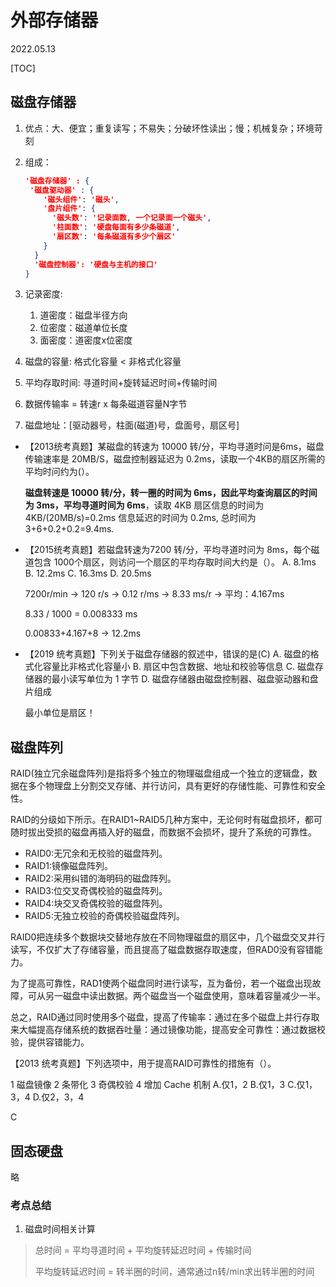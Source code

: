 # 外部存储器
2022.05.13

[TOC]

## 磁盘存储器

1. 优点：大、便宜；重复读写；不易失；分破坏性读出；慢；机械复杂；环境苛刻

2. 组成：

   ```json
   '磁盘存储器' : {
   	'磁盘驱动器' : {
       '磁头组件': '磁头',
       '盘片组件': {
         '磁头数': '记录面数, 一个记录面一个磁头',
         '柱面数': '硬盘每面有多少条磁道',
         '扇区数': '每条磁道有多少个扇区'
       }
     }
     '磁盘控制器': '硬盘与主机的接口'
   }
   ```

3. 记录密度:

   1. 道密度：磁盘半径方向
   2. 位密度：磁道单位长度
   3. 面密度：道密度x位密度

4. 磁盘的容量: 格式化容量 < 非格式化容量

5. 平均存取时间: 寻道时间+旋转延迟时间+传输时间

6. 数据传输率 = 转速r x 每条磁道容量N字节

7. 磁盘地址：[驱动器号，柱面(磁道)号，盘面号，扇区号]

* 【2013统考真题】某磁盘的转速为 10000 转/分，平均寻道时问是6ms，磁盘传输速率是
  20MB/S，磁盘控制器延迟为 0.2ms，读取一个4KB的扇区所需的平均时问约为(）。

  **磁盘转速是 10000 转/分，转一圈的时间为 6ms，因此平均查询扇区的时间为 3ms，平均寻道时间为 6ms**，读取 4KB 扇区信息的时间为 4KB/(20MB/s)=0.2ms 信息延迟的时间为 0.2ms,
  总时间为 3+6+0.2+0.2=9.4ms.

* 【2015统考真题】若磁盘转速为7200 转/分，平均寻道时问为 8ms，每个磁道包含 1000个扇区，则访问一个扇区的平均存取时间大约是（）。
  A. 8.1ms
  B. 12.2ms
  C. 16.3ms
  D. 20.5ms

  7200r/min -> 120 r/s -> 0.12 r/ms -> 8.33 ms/r -> 平均：4.167ms

  8.33 / 1000 = 0.008333 ms

  0.00833+4.167+8 -> 12.2ms

* 【2019 统考真题】下列关于磁盘存储器的叙述中，错误的是(C)
  A. 磁盘的格式化容量比非格式化容量小
  B. 扇区中包含数据、地址和校验等信息
  C. 磁盘存储器的最小读写单位为 1 字节
  D. 磁盘存储器由磁盘控制器、磁盘驱动器和盘片组成

  最小单位是扇区！

## 磁盘阵列

RAID(独立冗余磁盘阵列)是指将多个独立的物理磁盘组成一个独立的逻辑盘，数据在多个物理盘上分割交叉存储、并行访问，具有更好的存储性能、可靠性和安全性。

RAID的分级如下所示。在RAID1~RAID5几种方案中，无论何时有磁盘损坏，都可随时拔出受损的磁盘再插入好的磁盘，而数据不会损坏，提升了系统的可靠性。

* RAID0:无冗余和无校验的磁盘阵列。
* RAID1:镜像磁盘阵列。
* RAID2:采用纠错的海明码的磁盘阵列。
* RAID3:位交叉奇偶校验的磁盘阵列。
* RAID4:块交叉奇偶校验的磁盘阵列。
* RAID5:无独立校验的奇偶校验磁盘阵列。

RAID0把连续多个数据块交替地存放在不同物理磁盘的扇区中，几个磁盘交叉并行读写，不仅扩大了存储容量，而且提高了磁盘数据存取速度，但RAD0没有容错能力。

为了提高可靠性，RAD1使两个磁盘同时进行读写，互为备份，若一个磁盘出现故障，可从另一磁盘中读出数据。两个磁盘当一个磁盘使用，意味着容量减少一半。

总之，RAID通过同时使用多个磁盘，提高了传输率：通过在多个磁盘上并行存取来大幅提高存储系统的数据吞吐量：通过镜像功能，提高安全可靠性：通过数据校验，提供容错能力。

【2013 统考真题】下列选项中，用于提高RAID可靠性的措施有（）。

1 磁盘镜像 2 条带化 3 奇偶校验 4 增加 Cache 机制
A.仅1，2
B.仅1，3
C.仅1，3，4
D.仅2，3，4

C

## 固态硬盘

略

### 考点总结

1. 磁盘时间相关计算

> 总时间 = 平均寻道时间 + 平均旋转延迟时间 + 传输时间
>
> 平均旋转延迟时间 = 转半圈的时间，通常通过n转/min求出转半圈的时间

